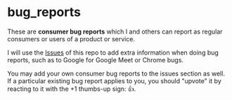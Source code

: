 # bug_reports

These are **consumer bug reports** which I and others can report as regular consumers or users of a product or service. 

I will use the [Issues](https://github.com/ElectricRCAircraftGuy/bug_reports/issues) of this repo to add extra information when doing bug reports, such as to Google for Google Meet or Chrome bugs.

You may add your own consumer bug reports to the issues section as well. If a particular existing bug report applies to you, you should "upvote" it by reacting to it with the +1 thumbs-up sign: 👍.
